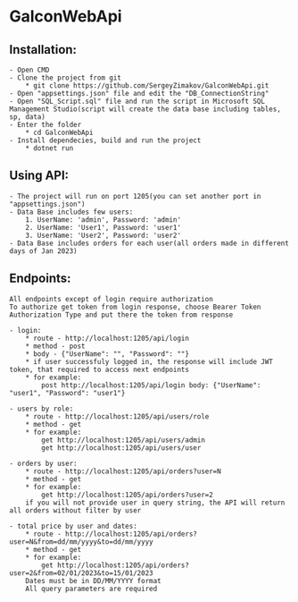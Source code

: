 # GalconWebApi

## Installation:
	- Open CMD
	- Clone the project from git
		* git clone https://github.com/SergeyZimakov/GalconWebApi.git
	- Open "appsettings.json" file and edit the "DB_ConnectionString"
	- Open "SQL_Script.sql" file and run the script in Microsoft SQL Management Studio(script will create the data base including tables, sp, data)
	- Enter the folder
		* cd GalconWebApi
	- Install dependecies, build and run the project 
		* dotnet run

## Using API:
	- The project will run on port 1205(you can set another port in "appsettings.json")
	- Data Base includes few users:
		1. UserName: 'admin', Password: 'admin'
		2. UserName: 'User1', Password: 'user1'
		3. UserName: 'User2', Password: 'user2'
	- Data Base includes orders for each user(all orders made in different days of Jan 2023)

## Endpoints:
	All endpoints except of login require authorization
	To authorize get token from login response, choose Bearer Token Authorization Type and put there the token from response

	- login:
		* route - http://localhost:1205/api/login
		* method - post
		* body - {"UserName": "", "Password": ""}
		* if user successfuly logged in, the response will include JWT token, that required to access next endpoints
		* for example:
			post http://localhost:1205/api/login body: {"UserName": "user1", "Password": "user1"}
	
	- users by role:
		* route - http://localhost:1205/api/users/role
		* method - get
		* for example:
			get http://localhost:1205/api/users/admin
			get http://localhost:1205/api/users/user
			
	- orders by user:
		* route - http://localhost:1205/api/orders?user=N
		* method - get
		* for example:
			get http://localhost:1205/api/orders?user=2
		if you will not provide user in query string, the API will return all orders without filter by user

	- total price by user and dates:
		* route - http://localhost:1205/api/orders?user=N&from=dd/mm/yyyy&to=dd/mm/yyyy
		* method - get
		* for example:
			get http://localhost:1205/api/orders?user=2&from=02/01/2023&to=15/01/2023
		Dates must be in DD/MM/YYYY format
		All query parameters are required
